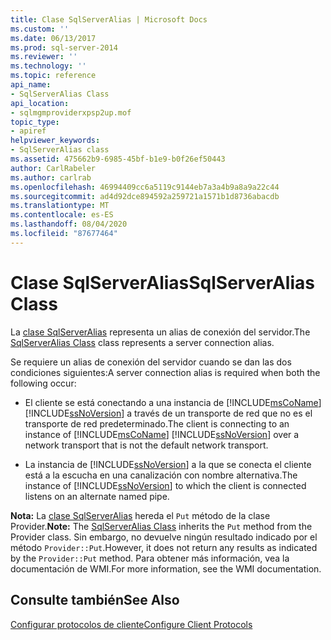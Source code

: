 ```yaml
---
title: Clase SqlServerAlias | Microsoft Docs
ms.custom: ''
ms.date: 06/13/2017
ms.prod: sql-server-2014
ms.reviewer: ''
ms.technology: ''
ms.topic: reference
api_name:
- SqlServerAlias Class
api_location:
- sqlmgmproviderxpsp2up.mof
topic_type:
- apiref
helpviewer_keywords:
- SqlServerAlias class
ms.assetid: 475662b9-6985-45bf-b1e9-b0f26ef50443
author: CarlRabeler
ms.author: carlrab
ms.openlocfilehash: 46994409cc6a5119c9144eb7a3a4b9a8a9a22c44
ms.sourcegitcommit: ad4d92dce894592a259721a1571b1d8736abacdb
ms.translationtype: MT
ms.contentlocale: es-ES
ms.lasthandoff: 08/04/2020
ms.locfileid: "87677464"
---
```

# <a name="sqlserveralias-class"></a><span data-ttu-id="e6777-102">Clase SqlServerAlias</span><span class="sxs-lookup"><span data-stu-id="e6777-102">SqlServerAlias Class</span></span>
  <span data-ttu-id="e6777-103">La [clase SqlServerAlias](sqlserveralias-class.md) representa un alias de conexión del servidor.</span><span class="sxs-lookup"><span data-stu-id="e6777-103">The [SqlServerAlias Class](sqlserveralias-class.md) class represents a server connection alias.</span></span>  
  
 <span data-ttu-id="e6777-104">Se requiere un alias de conexión del servidor cuando se dan las dos condiciones siguientes:</span><span class="sxs-lookup"><span data-stu-id="e6777-104">A server connection alias is required when both the following occur:</span></span>  
  
-   <span data-ttu-id="e6777-105">El cliente se está conectando a una instancia de [!INCLUDE[msCoName](../../../includes/msconame-md.md)] [!INCLUDE[ssNoVersion](../../../includes/ssnoversion-md.md)] a través de un transporte de red que no es el transporte de red predeterminado.</span><span class="sxs-lookup"><span data-stu-id="e6777-105">The client is connecting to an instance of [!INCLUDE[msCoName](../../../includes/msconame-md.md)] [!INCLUDE[ssNoVersion](../../../includes/ssnoversion-md.md)] over a network transport that is not the default network transport.</span></span>  
  
-   <span data-ttu-id="e6777-106">La instancia de [!INCLUDE[ssNoVersion](../../../includes/ssnoversion-md.md)] a la que se conecta el cliente está a la escucha en una canalización con nombre alternativa.</span><span class="sxs-lookup"><span data-stu-id="e6777-106">The instance of [!INCLUDE[ssNoVersion](../../../includes/ssnoversion-md.md)] to which the client is connected listens on an alternate named pipe.</span></span>  
  
 <span data-ttu-id="e6777-107">**Nota:** La [clase SqlServerAlias](sqlserveralias-class.md) hereda el `Put` método de la clase Provider.</span><span class="sxs-lookup"><span data-stu-id="e6777-107">**Note:** The [SqlServerAlias Class](sqlserveralias-class.md) inherits the `Put` method from the Provider class.</span></span> <span data-ttu-id="e6777-108">Sin embargo, no devuelve ningún resultado indicado por el método `Provider::Put`.</span><span class="sxs-lookup"><span data-stu-id="e6777-108">However, it does not return any results as indicated by the `Provider::Put` method.</span></span> <span data-ttu-id="e6777-109">Para obtener más información, vea la documentación de WMI.</span><span class="sxs-lookup"><span data-stu-id="e6777-109">For more information, see the WMI documentation.</span></span>  
  
## <a name="see-also"></a><span data-ttu-id="e6777-110">Consulte también</span><span class="sxs-lookup"><span data-stu-id="e6777-110">See Also</span></span>  
 [<span data-ttu-id="e6777-111">Configurar protocolos de cliente</span><span class="sxs-lookup"><span data-stu-id="e6777-111">Configure Client Protocols</span></span>](https://technet.microsoft.com/library/ms181035.aspx)  
  
  
